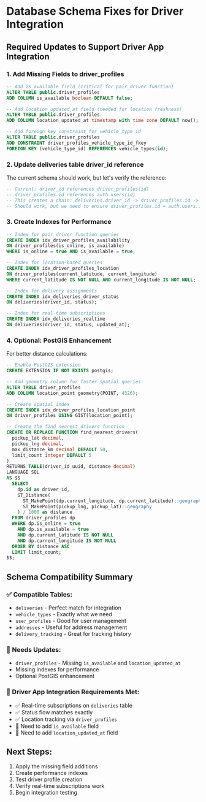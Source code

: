 # Database Schema Fixes for Driver Integration

## Required Updates to Support Driver App Integration

### 1. Add Missing Fields to driver_profiles

```sql
-- Add is_available field (critical for pair_driver function)
ALTER TABLE public.driver_profiles 
ADD COLUMN is_available boolean DEFAULT false;

-- Add location_updated_at field (needed for location freshness)
ALTER TABLE public.driver_profiles 
ADD COLUMN location_updated_at timestamp with time zone DEFAULT now();

-- Add foreign key constraint for vehicle_type_id
ALTER TABLE public.driver_profiles 
ADD CONSTRAINT driver_profiles_vehicle_type_id_fkey 
FOREIGN KEY (vehicle_type_id) REFERENCES vehicle_types(id);
```

### 2. Update deliveries table driver_id reference

The current schema should work, but let's verify the reference:
```sql
-- Current: driver_id references driver_profiles(id)
-- driver_profiles.id references auth.users(id)
-- This creates a chain: deliveries.driver_id -> driver_profiles.id -> auth.users.id
-- Should work, but we need to ensure driver_profiles.id = auth.users.id for drivers
```

### 3. Create Indexes for Performance

```sql
-- Index for pair_driver function queries
CREATE INDEX idx_driver_profiles_availability 
ON driver_profiles(is_online, is_available) 
WHERE is_online = true AND is_available = true;

-- Index for location-based queries
CREATE INDEX idx_driver_profiles_location 
ON driver_profiles(current_latitude, current_longitude) 
WHERE current_latitude IS NOT NULL AND current_longitude IS NOT NULL;

-- Index for delivery assignments
CREATE INDEX idx_deliveries_driver_status 
ON deliveries(driver_id, status);

-- Index for real-time subscriptions
CREATE INDEX idx_deliveries_realtime 
ON deliveries(driver_id, status, updated_at);
```

### 4. Optional: PostGIS Enhancement

For better distance calculations:
```sql
-- Enable PostGIS extension
CREATE EXTENSION IF NOT EXISTS postgis;

-- Add geometry column for faster spatial queries
ALTER TABLE driver_profiles 
ADD COLUMN location_point geometry(POINT, 4326);

-- Create spatial index
CREATE INDEX idx_driver_profiles_location_point 
ON driver_profiles USING GIST(location_point);

-- Create the find_nearest_drivers function
CREATE OR REPLACE FUNCTION find_nearest_drivers(
  pickup_lat decimal,
  pickup_lng decimal, 
  max_distance_km decimal DEFAULT 50,
  limit_count integer DEFAULT 5
)
RETURNS TABLE(driver_id uuid, distance decimal)
LANGUAGE SQL
AS $$
  SELECT 
    dp.id as driver_id,
    ST_Distance(
      ST_MakePoint(dp.current_longitude, dp.current_latitude)::geography,
      ST_MakePoint(pickup_lng, pickup_lat)::geography
    ) / 1000 as distance
  FROM driver_profiles dp
  WHERE dp.is_online = true 
    AND dp.is_available = true
    AND dp.current_latitude IS NOT NULL
    AND dp.current_longitude IS NOT NULL
  ORDER BY distance ASC
  LIMIT limit_count;
$$;
```

## Schema Compatibility Summary

### ✅ Compatible Tables:
- `deliveries` - Perfect match for integration
- `vehicle_types` - Exactly what we need
- `user_profiles` - Good for user management
- `addresses` - Useful for address management
- `delivery_tracking` - Great for tracking history

### 🔧 Needs Updates:
- `driver_profiles` - Missing `is_available` and `location_updated_at`
- Missing indexes for performance
- Optional PostGIS enhancement

### 🎯 Driver App Integration Requirements Met:
- ✅ Real-time subscriptions on `deliveries` table
- ✅ Status flow matches exactly
- ✅ Location tracking via `driver_profiles`
- 🔧 Need to add `is_available` field
- 🔧 Need to add `location_updated_at` field

## Next Steps:
1. Apply the missing field additions
2. Create performance indexes  
3. Test driver profile creation
4. Verify real-time subscriptions work
5. Begin integration testing